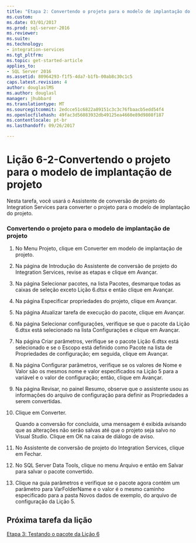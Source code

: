 ```yaml
---
title: "Etapa 2: Convertendo o projeto para o modelo de implantação do projeto | Microsoft Docs"
ms.custom: 
ms.date: 03/01/2017
ms.prod: sql-server-2016
ms.reviewer: 
ms.suite: 
ms.technology:
- integration-services
ms.tgt_pltfrm: 
ms.topic: get-started-article
applies_to:
- SQL Server 2016
ms.assetid: 80964293-f1f5-4da7-b1fb-00ab8c30c1c5
caps.latest.revision: 4
author: douglaslMS
ms.author: douglasl
manager: jhubbard
ms.translationtype: MT
ms.sourcegitcommit: 2edcce51c6822a89151c3c3c76fbaacb5edd54f4
ms.openlocfilehash: 49fac3d56083932db49125ea4660e89d9808f187
ms.contentlocale: pt-br
ms.lasthandoff: 09/26/2017

---
```

# <a name="lesson-6-2---converting-the-project-to-the-project-deployment-model"></a>Lição 6-2-Convertendo o projeto para o modelo de implantação de projeto
Nesta tarefa, você usará o Assistente de conversão de projeto do Integration Services para converter o projeto para o modelo de implantação do projeto.  
  
### <a name="converting-the-project-to-the-project-deployment-model"></a>Convertendo o projeto para o modelo de implantação de projeto  
  
1.  No Menu Projeto, clique em Converter em modelo de implantação de projeto.  
  
2.  Na página de Introdução do Assistente de conversão de projeto do Integration Services, revise as etapas e clique em Avançar.  
  
3.  Na página Selecionar pacotes, na lista Pacotes, desmarque todas as caixas de seleção exceto Lição 6.dtsx e então clique em Avançar.  
  
4.  Na página Especificar propriedades do projeto, clique em Avançar.  
  
5.  Na página Atualizar tarefa de execução do pacote, clique em Avançar.  
  
6.  Na página Selecionar configurações, verifique se que o pacote da Lição 6.dtsx está selecionado na lista Configurações e clique em Avançar.  
  
7.  Na página Criar parâmetros, verifique se o pacote Lição 6.dtsx está selecionado e se o Escopo está definido como Pacote na lista de Propriedades de configuração; em seguida, clique em Avançar.  
  
8.  Na página Configurar parâmetros, verifique se os valores de Nome e Valor são os mesmos nome e valor especificados na Lição 5 para a variável e o valor de configuração; então, clique em Avançar.  
  
9. Na página Revisar, no painel Resumo, observe que o assistente usou as informações do arquivo de configuração para definir as Propriedades a serem convertidas.  
  
10. Clique em Converter.  
  
    Quando a conversão for concluída, uma mensagem é exibida avisando que as alterações não serão salvas até que o projeto seja salvo no Visual Studio. Clique em OK na caixa de diálogo de aviso.  
  
11. No Assistente de conversão de projeto do Integration Services, clique em Fechar.  
  
12. No SQL Server Data Tools, clique no menu Arquivo e então em Salvar para salvar o pacote convertido.  
  
13. Clique na guia parâmetros e verifique se o pacote agora contém um parâmetro para VarFolderName e o valor é o mesmo caminho especificado para a pasta Novos dados de exemplo, do arquivo de configuração da Lição 5.  
  
## <a name="next-task-in-lesson"></a>Próxima tarefa da lição  
[Etapa 3: Testando o pacote da Lição 6](../integration-services/lesson-6-3-testing-the-lesson-6-package.md)  
  
  
  

